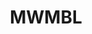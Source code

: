 ---
codehost: https://github.com/https://github.com/mwmbl/mwmbl
logohandle: mwmbl
sort: mwmbl
title: MWMBL
website: https://mwmbl.org/
---